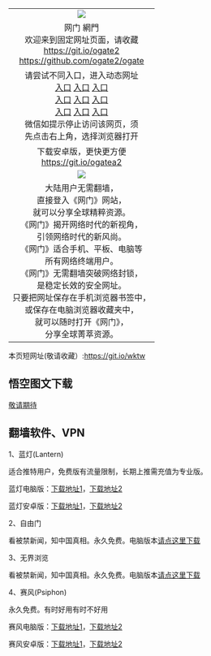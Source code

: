  <div id="readme" class="readme blob instapaper_body">
 <article class="markdown-body entry-content" itemprop="text">
 <table>
 <tbody>
  
  <tr>
    <td align="center"><a href="https://cloud.githubusercontent.com/assets/11880933/13434984/f430fae2-e012-11e5-814f-c2df1e82b247.jpg" target="_blank"><img src="https://cloud.githubusercontent.com/assets/11880933/13434984/f430fae2-e012-11e5-814f-c2df1e82b247.jpg" style="max-width:100%;"></a>
    </td>
  </tr>
  
  <tr>
    <td align="center">网门 網門<br>
      欢迎来到固定网址页面，请收藏<br>
      <a href="https://git.io/ogate2">https://git.io/ogate2</a><br>
      <a href="https://github.com/ogate2/ogate">https://github.com/ogate2/ogate</a><br>
    </td>
  </tr>
  
  <tr>
    <td align="center">请尝试不同入口，进入动态网址<br>
      <a href="https://s3-us-west-1.amazonaws.com/ogaten/oGate.htm?from=oGate">入口</a>
      <a href="https://s3.us-east-2.amazonaws.com/ogateh/oGate.htm?from=oGate">入口</a>
      <a href="https://s3.amazonaws.com/ogate/oGate.htm?from=oGate">入口</a><br>
      <a href="https://s3.ap-northeast-2.amazonaws.com/ogates/oGate.htm?from=oGate">入口</a>
      <a href="https://s3.eu-central-1.amazonaws.com/ogatef/oGate.htm?from=oGate">入口</a>
      <a href="https://s3.eu-west-2.amazonaws.com/ogatel/oGate.htm?from=oGate">入口</a><br>
      <a href="https://s3.ap-south-1.amazonaws.com/ogatem/oGate.htm?from=oGate">入口</a>
      <a href="https://s3.ca-central-1.amazonaws.com/ogatec/oGate.htm?from=oGate">入口</a>
      <a href="https://s3-ap-southeast-2.amazonaws.com/ogatey/oGate.htm?from=oGate">入口</a><br>
      微信如提示停止访问该网页，须<br>
      先点击右上角，选择浏览器打开<br>
    </td>
  </tr>
  
  <tr>
    <td align="center">
      下载安卓版，更快更方便<br><a href="https://raw.githubusercontent.com/oGate2/up/master/oGate.apk">https://git.io/ogatea2</a><br>
    </td>
  </tr>
  
  <tr>
    <td align="center"><a href="https://raw.githubusercontent.com/oGate2/Up/master/oGate_640.jpg" target="_blank"><img src="https://raw.githubusercontent.com/oGate2/Up/master/oGate_640.jpg" style="max-width:100%;"></a>
    </td>
  </tr>
  
  <tr>
    <td align="center">
大陆用户无需翻墙，<br>
直接登入《网门》网站，<br>就可以分享全球精粹资源。<br>
《网门》揭开网络时代的新视角，<br>引领网络时代的新风尚。<br>
《网门》适合手机、平板、电脑等<br>所有网络终端用户。<br>
《网门》无需翻墙突破网络封锁，<br>是稳定长效的安全网址。<br>
只要把网址保存在手机浏览器书签中，<br>或保存在电脑浏览器收藏夹中，<br>
就可以随时打开《网门》，<br>
分享全球菁萃资源。<br>
    </td>
  </tr>
  
</tbody>
</table>    
</article>
</div>
</div>





本页短网址(敬请收藏）:https://git.io/wktw

<h2><a href="#悟空图文下载" aria-hidden="true" class="anchor" id="user-content-WKTW"></a>悟空图文下载</h2>

<p><a href="#">敬请期待</a></p>


<h2><a href="#翻墙软件、VPN" aria-hidden="true" class="anchor" id="user-content-VPN"></a>翻墙软件、VPN</h2>

<p>1、蓝灯(Lantern)</p>
<p>适合推特用户，免费版有流量限制，长期上推需充值为专业版。</p>
<p>蓝灯电脑版：<a href="https://raw.githubusercontent.com/getlantern/lantern-binaries/master/lantern-installer.exe">下载地址1</a>，<a href="https://s3.amazonaws.com/lantern/lantern-installer.exe">下载地址2</a></p>
<p>蓝灯安卓版：<a href="https://raw.githubusercontent.com/getlantern/lantern-binaries/master/lantern-installer.apk">下载地址1</a>，<a href="https://s3.amazonaws.com/lantern/lantern-installer.apk">下载地址2</a></p>

<p>2、自由门</p>
<p>看被禁新闻，知中国真相。永久免费。电脑版本<a href="https://raw.githubusercontent.com/opipe/Up/master/Tools/FG.zip"><u>请点这里下载</u></a></p>

<p>3、无界浏览</p>
<p>看被禁新闻，知中国真相。永久免费。电脑版本<a href="https://raw.githubusercontent.com/opipe/Up/master/Tools/UM.apk"><u>请点这里下载</u></a></p>

<p>4、赛风(Psiphon)</p>
<p>永久免费。有时好用有时不好用</p>
<p>赛风电脑版：<a href="https://psiphon3.com/psiphon3.exe"><u>下载地址1</u></a>，<a href="https://s3.amazonaws.com/hum9-lwg8-qa2w/psiphon3.exe">下载地址2</a></p>
<p>赛风安卓版：<a href="https://psiphon3.com/PsiphonAndroid.apk"><u>下载地址1</u></a>，<a href="https://s3.amazonaws.com/hum9-lwg8-qa2w/PsiphonAndroid.apk">下载地址2</a></p>
